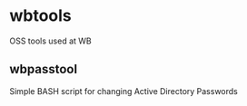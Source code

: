 # wbtools
OSS tools used at WB

## wbpasstool
Simple BASH script for changing Active Directory Passwords
